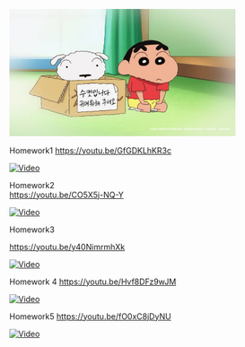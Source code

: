 

<img src="./image.jpg" width="80%" height="80%" title="QCQI Visualization" alt="QCQI Visualization"></img>

Homework1 
https://youtu.be/GfGDKLhKR3c

[![Video](https://img.youtube.com/vi/GfGDKLhKR3c/maxresdefault.jpg)](https://www.youtube.com/watch?v=GfGDKLhKR3c)

Homework2  
https://youtu.be/CO5X5j-NQ-Y

[![Video](https://img.youtube.com/vi/CO5X5j-NQ-Y/maxresdefault.jpg)](https://www.youtube.com/watch?v=CO5X5j-NQ-Y)

Homework3

https://youtu.be/y40NimrmhXk

[![Video](https://img.youtube.com/vi/y40NimrmhXk/maxresdefault.jpg)](https://www.youtube.com/watch?v=y40NimrmhXk)

Homework 4
https://youtu.be/Hvf8DFz9wJM

[![Video](https://img.youtube.com/vi/Hvf8DFz9wJM/maxresdefault.jpg)](https://www.youtube.com/watch?v=Hvf8DFz9wJM)

Homework5
https://youtu.be/fO0xC8jDyNU

[![Video](https://img.youtube.com/vi/fO0xC8jDyNU/maxresdefault.jpg)](https://www.youtube.com/watch?v=fO0xC8jDyNU)


